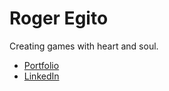 # Roger Egito

Creating games with heart and soul.

- [Portfolio](https://roger-egito.github.io)
- [LinkedIn](https://www.linkedin.com/in/roger-egito/?locale=en_US)
